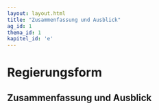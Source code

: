 ```yaml
---
layout: layout.html
title: "Zusammenfassung und Ausblick"
ag_id: 1
thema_id: 1
kapitel_id: 'e'
---
```


# Regierungsform

## Zusammenfassung und Ausblick
